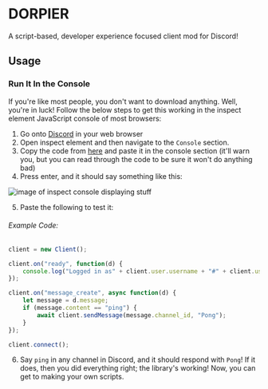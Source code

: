# DORPIER
A script-based, developer experience focused client mod for Discord!

## Usage
### Run It In the Console
If you're like most people, you don't want to download anything. Well, you're in luck! Follow the below steps to get this working in the inspect element JavaScript console of most browsers:
1) Go onto [Discord](https://discord.com/app) in your web browser
2) Open inspect element and then navigate to the `Console` section.
3) Copy the code from [here](https://raw.githubusercontent.com/dorpier/dorpier/main/console/minified.js) and paste it in the console section (it'll warn you, but you can read through the code to be sure it won't do anything bad)
4) Press enter, and it should say something like this:

![image of inspect console displaying stuff](https://raw.githubusercontent.com/dorpier/dorpier/main/images/image.png)

5) Paste the following to test it:
###### Example Code: 
```js
client = new Client();

client.on("ready", function(d) {
    console.log("Logged in as" + client.user.username + "#" + client.user.discriminator)
});

client.on("message_create", async function(d) {
    let message = d.message;
    if (message.content == "ping") {
        await client.sendMessage(message.channel_id, "Pong");
    }
});

client.connect();
```

6) Say `ping` in any channel in Discord, and it should respond with `Pong`! If it does, then you did everything right; the library's working! Now, you can get to making your own scripts.
